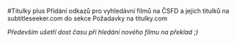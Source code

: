 #Titulky plus
Přidání odkazů pro vyhledávní filmů na ČSFD a jejich titulků na subtitleseeker.com do sekce Požadavky na titulky.com

*Především ušetří dost času při hledání nového filmu na překlad ;)*
